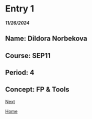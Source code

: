# Entry 1
##### 11/26/2024
## Name: Dildora Norbekova
## Course: SEP11
## Period: 4
## Concept: FP & Tools


[Next](entry02.md)

[Home](../README.md)
